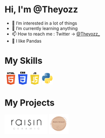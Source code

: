 <h1>Hi, I'm @Theyozz</h1>

- 👀 I’m interested in a lot of things
- 🌱 I’m currently learning anything
- 📫 How to reach me :
        Twitter -> <a href="https://twitter.com/Theyozz_">@Theyozz_</a> 
- 🐼 I like Pandas

<h1>My Skills</h1>

<div>
    <img src="./logo-html.png" alt="" width="40">
    <img src="./logo-css.png" alt="" width="30">
    <img src="./js-logo.png" alt="" width="40">
    <img src="./logo-python.png" alt="" width="35">

    
</div>

<h1>My Projects</h1>
    <div>
        <img src="./raisin_logo - signature.png" alt="" width="140"> 
        <img src="./newLogo.png" alt="" width="65">
     </div>
